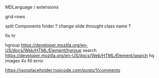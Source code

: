 MDLanguage / extensions

grid-rows

split Components folder ?
change slide throught class name ?

fix hr

hgroup https://developer.mozilla.org/en-US/docs/Web/HTML/Element/hgroup
search https://developer.mozilla.org/en-US/docs/Web/HTML/Element/search
hq images 4x
fill error

https://jsonplaceholder.typicode.com/posts/1/comments
